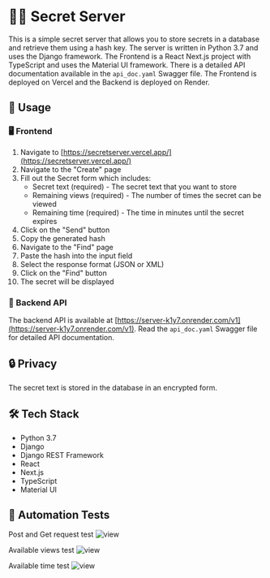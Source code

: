 # 🕵️‍♂️ Secret Server

This is a simple secret server that allows you to store secrets in a database and retrieve them using a hash key. The server is written in Python 3.7 and uses the Django framework. The Frontend is a React Next.js project with TypeScript and uses the Material UI framework. There is a detailed API documentation available in the `api_doc.yaml` Swagger file. The Frontend is deployed on Vercel and the Backend is deployed on Render.

## 🚀 Usage

### 🖥️ Frontend

1. Navigate to [https://secretserver.vercel.app/](https://secretserver.vercel.app/)
2. Navigate to the "Create" page
3. Fill out the Secret form which includes:
    - Secret text (required) - The secret text that you want to store
    - Remaining views (required) - The number of times the secret can be viewed
    - Remaining time (required) - The time in minutes until the secret expires
4. Click on the "Send" button
5. Copy the generated hash
6. Navigate to the "Find" page
7. Paste the hash into the input field
8. Select the response format (JSON or XML)
9. Click on the "Find" button
10. The secret will be displayed

### 📡 Backend API

The backend API is available at [https://server-k1y7.onrender.com/v1](https://server-k1y7.onrender.com/v1).
Read the `api_doc.yaml` Swagger file for detailed API documentation.

## 🔒 Privacy

The secret text is stored in the database in an encrypted form.

## 🛠️ Tech Stack

- Python 3.7
- Django
- Django REST Framework
- React
- Next.js
- TypeScript
- Material UI

## 🧪 Automation Tests

Post and Get request test
![view](https://imgur.com/auN5GS8.png)

Available views test
![view](https://imgur.com/kjgn66f.png)

Available time test
![view](https://imgur.com/fnbbVch.png)
